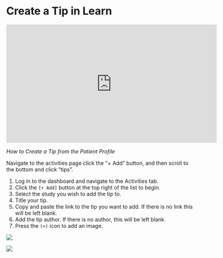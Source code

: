 # Create a Tip in Learn

<iframe width="560" height="315" src="https://www.youtube.com/embed/5Hf3CPCgC50" title="YouTube video player" frameborder="0" allow="accelerometer; autoplay; clipboard-write; encrypted-media; gyroscope; picture-in-picture" allowfullscreen></iframe>

*How to Create a Tip from the Patient Profile*

Navigate to the activities page click the “+ Add” button, and then scroll to the bottom and click “tips”.

1. Log in to the dashboard and navigate to the Activities tab.
2. Click the `[+ Add]` button at the top right of the list to begin.
3. Select the study you wish to add the tip to.
4. Title your tip.
5. Copy and paste the link to the tip you want to add. If there is no link this will be left blank.
6. Add the tip author. If there is no author, this will be left blank.
7. Press the `(+)` icon to add an image.

![](../05-start_here/06-activities/assets/activity_menu.jpg)

![](../05-start_here/06-activities/assets/new_tip.jpg)
